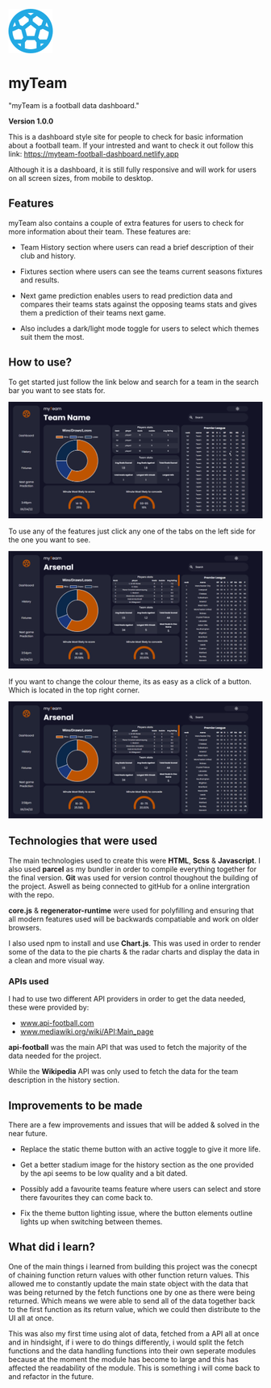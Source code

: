 ![myTeam-Logo](/images/football-logo.svg)

# myTeam

"myTeam is a football data dashboard."

**Version 1.0.0**

This is a dashboard style site for people to check for basic information about a football team.
If your intrested and want to check it out follow this link:
https://myteam-football-dashboard.netlify.app

Although it is a dashboard, it is still fully responsive and will work for users on all screen sizes, from mobile to desktop.

## Features

myTeam also contains a couple of extra features for users to check for more information about their team. These features are:

- Team History section where users can read a brief description of their club and history.

- Fixtures section where users can see the teams current seasons fixtures and results.

- Next game prediction enables users to read prediction data and compares their teams stats against the opposing teams stats and gives them a prediction of their teams next game.

- Also includes a dark/light mode toggle for users to select which themes suit them the most.

## How to use?

To get started just follow the link below and search for a team in the search bar you want to see stats for.

![search-gif](/readme-images/myTeam%20Football%20Dashboard.gif)

To use any of the features just click any one of the tabs on the left side for the one you want to see.

![features-gif](/readme-images/myTeam%20Football%20Dashboard-features.gif)

If you want to change the colour theme, its as easy as a click of a button. Which is located in the top right corner.

![theme-gif](/readme-images/myTeam%20Football%20Dashboard-themes.gif)

## Technologies that were used

The main technologies used to create this were **HTML**, **Scss** & **Javascript**.
I also used **parcel** as my bundler in order to compile everything together for the final version.
**Git** was used for version control thoughout the building of the project. Aswell as being connected to gitHub for a online intergration with the repo.

**core.js** & **regenerator-runtime** were used for polyfilling and ensuring that all modern features used will be backwards compatiable and work on older browsers.

I also used npm to install and use **Chart.js**. This was used in order to render some of the data to the pie charts & the radar charts and display the data in a clean and more visual way.

### APIs used

I had to use two different API providers in order to get the data needed, these were provided by:

* www.api-football.com
* www.mediawiki.org/wiki/API:Main_page

**api-football** was the main API that was used to fetch the majority of the data needed for the project.

While the **Wikipedia** API was only used to fetch the data for the team description in the history section.

## Improvements to be made

There are a few improvements and issues that will be added & solved in the near future.

* Replace the static theme button with an active toggle to give it more life.

* Get a better stadium image for the history section as the one provided by the api seems to be low quality and a bit dated.

* Possibly add a favourite teams feature where users can select and store there favourites they can come back to.

* Fix the theme button lighting issue, where the button elements outline lights up when switching between themes.

## What did i learn?

One of the main things i learned from building this project was the conecpt of chaining function return values with other function return values. This allowed me to constantly update the main state object with the data that was being returned by the fetch functions one by one as there were being returned. Which means we were able to send all of the data together back to the first function as its return value, which we could then distribute to the UI all at once.

This was also my first time using alot of data, fetched from a API all at once and in hindsight, if i were to do things differently, i would split the fetch functions and the data handling functions into their own seperate modules because at the moment the module has become to large and this has affected the readability of the module. This is something i will come back to and refactor in the future.